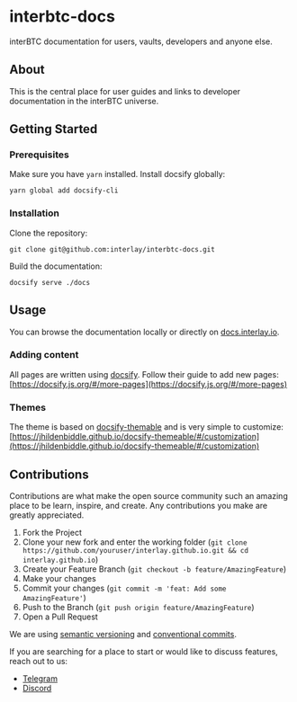 # interbtc-docs

interBTC documentation for users, vaults, developers and anyone else.

## About

This is the central place for user guides and links to developer documentation in the interBTC universe.

## Getting Started

### Prerequisites

Make sure you have `yarn` installed. Install docsify globally:

```shell
yarn global add docsify-cli
```

### Installation

Clone the repository:

```shell
git clone git@github.com:interlay/interbtc-docs.git
```

Build the documentation:

```shell
docsify serve ./docs
```

## Usage

You can browse the documentation locally or directly on [docs.interlay.io](docs.interlay.io).


### Adding content

All pages are written using [docsify](https://docsify.js.org). Follow their guide to add new pages: [https://docsify.js.org/#/more-pages](https://docsify.js.org/#/more-pages)

### Themes

The theme is based on [docsify-themable](https://jhildenbiddle.github.io/docsify-themeable/) and is very simple to customize: [https://jhildenbiddle.github.io/docsify-themeable/#/customization](https://jhildenbiddle.github.io/docsify-themeable/#/customization)

## Contributions

Contributions are what make the open source community such an amazing place to be learn, inspire, and create. Any contributions you make are greatly appreciated.

1. Fork the Project
2. Clone your new fork and enter the working folder (`git clone https://github.com/youruser/interlay.github.io.git && cd interlay.github.io`)
3. Create your Feature Branch (`git checkout -b feature/AmazingFeature`)
4. Make your changes
5. Commit your changes (`git commit -m 'feat: Add some AmazingFeature'`)
6. Push to the Branch (`git push origin feature/AmazingFeature`)
7. Open a Pull Request

We are using [semantic versioning](https://semver.org/) and [conventional commits](https://www.conventionalcommits.org/en/v1.0.0-beta.2/#summary).

If you are searching for a place to start or would like to discuss features, reach out to us:

-   [Telegram](t.me/interlay)
-   [Discord](https://discord.gg/KgCYK3MKSf)
